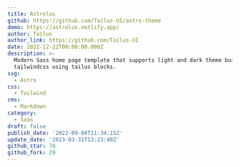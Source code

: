 ```yaml
---
title: Astrolus
github: https://github.com/Tailus-UI/astro-theme
demo: https://astrolus.netlify.app/
author: Tailus
author_link: https://github.com/Tailus-UI
date: 2022-12-22T00:00:00.000Z
description: >-
  Modern Sass home page template that supports light and dark theme built with
  tailwindcss using tailus blocks.
ssg:
  - Astro
css:
  - Tailwind
cms:
  - Markdown
category:
  - Saas
draft: false
publish_date: '2022-09-04T11:34:15Z'
update_date: '2023-03-31T13:23:40Z'
github_star: 78
github_fork: 29
---
```


